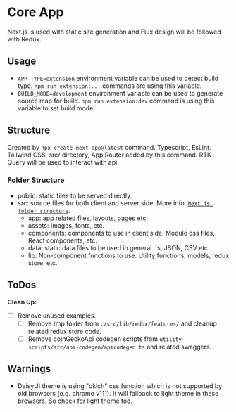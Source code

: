 # Core App

Next.js is used with static site generation and Flux design will be followed with Redux.

## Usage

- `APP_TYPE=extension` environment variable can be used to detect build type. `npm run extension:...` commands are using this variable.
- `BUILD_MODE=development` environment variable can be used to generate source map for build. `npm run extension:dev` command is using this variable to set build mode.

## Structure

Created by `npx create-next-app@latest` command. Typescript, EsLint, Tailwind CSS, src/ directory, App Router added by this command. RTK Query will be used to interact with api.

### Folder Structure

- public: static files to be served directly.
- src: source files for both client and server side. More info: [`Next.js folder structure`][Next.js Folder].
  - app: app related files, layouts, pages etc.
  - assets: Images, fonts, etc.
  - components: components to use in client side. Module css files, React components, etc.
  - data: static data files to be used in general. ts, JSON, CSV etc.
  - lib: Non-component functions to use. Utility functions, models, redux store, etc.

## ToDos

**Clean Up:**

- [ ] Remove unused examples.
  - [ ] Remove tmp folder from `./src/lib/redux/features/` and cleanup related redux store code.
  - [ ] Remove coinGeckoApi codegen scripts from `utility-scripts/src/api-codegen/apicodegen.ts` and related swaggers.

## Warnings

- DaisyUI theme is using "oklch" css function which is not supported by old browsers (e.g. chrome v111). It will fallback to light theme in these browsers. So check for light theme too.

<!-- Links Used through document -->

[Next.js Folder]: https://nextjs.org/docs/getting-started/project-structure
